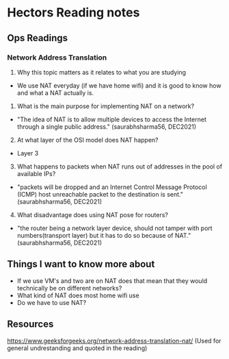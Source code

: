 # Hectors Reading notes


## Ops Readings


### Network Address Translation

1. Why this topic matters as it relates to what you are studying

- We use NAT everyday (if we have home wifi) and it is good to know how and what a NAT actually is.

1. What is the main purpose for implementing NAT on a network?

- "The idea of NAT is to allow multiple devices to access the Internet through a single public address." (saurabhsharma56, DEC2021)

2. At what layer of the OSI model does NAT happen?

- Layer 3

3. What happens to packets when NAT runs out of addresses in the pool of available IPs?

- "packets will be dropped and an Internet Control Message Protocol (ICMP) host unreachable packet to the destination is sent." (saurabhsharma56, DEC2021)

4. What disadvantage does using NAT pose for routers?

- "the router being a network layer device, should not tamper with port numbers(transport layer) but it has to do so because of NAT." (saurabhsharma56, DEC2021)

## Things I want to know more about

- If we use VM's and two are on NAT does that mean that they would technically be on different networks?
- What kind of NAT does most home wifi use
- Do we have to use NAT?
 
## Resources

https://www.geeksforgeeks.org/network-address-translation-nat/
(Used for general undrestanding and quoted in the reading)